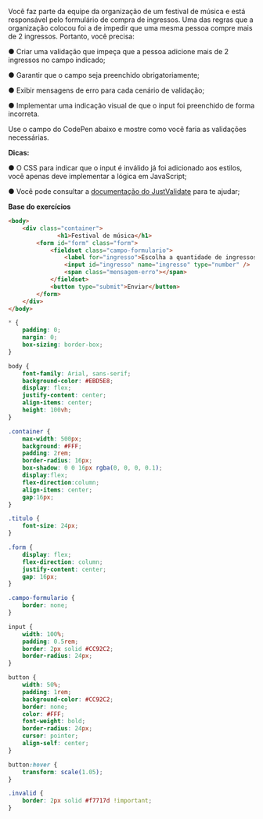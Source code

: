 Você faz parte da equipe da organização de um festival de música e está responsável pelo formulário de compra de ingressos. Uma das regras que a organização colocou foi a de impedir que uma mesma pessoa compre mais de 2 ingressos. Portanto, você precisa:

● Criar uma validação que impeça que a pessoa adicione mais de 2 ingressos no campo indicado;

● Garantir que o campo seja preenchido obrigatoriamente;

● Exibir mensagens de erro para cada cenário de validação;

● Implementar uma indicação visual de que o input foi preenchido de forma incorreta.

Use o campo do CodePen abaixo e mostre como você faria as validações necessárias.

**Dicas:**

● O CSS para indicar que o input é inválido já foi adicionado aos estilos, você apenas deve implementar a lógica em JavaScript;

● Você pode consultar a [documentação do JustValidate](https://just-validate.dev/docs/intro) para te ajudar;

**Base do exercícios**

```html
<body>
    <div class="container">
			  <h1>Festival de música</h1>
        <form id="form" class="form">
            <fieldset class="campo-formulario">
                <label for="ingresso">Escolha a quantidade de ingressos:</label>
                <input id="ingresso" name="ingresso" type="number" />
                <span class="mensagem-erro"></span>
            </fieldset>
            <button type="submit">Enviar</button>
        </form>
    </div>
</body>
```

```css
* {
    padding: 0;
    margin: 0;
    box-sizing: border-box;
}

body {
    font-family: Arial, sans-serif;
    background-color: #EBD5E8;
    display: flex;
    justify-content: center;
    align-items: center;
    height: 100vh;
}

.container {
    max-width: 500px;
    background: #FFF;
    padding: 2rem;
    border-radius: 16px;
    box-shadow: 0 0 16px rgba(0, 0, 0, 0.1);
    display:flex;
    flex-direction:column;
    align-items: center;
    gap:16px;
}

.titulo {
    font-size: 24px;
}

.form {
    display: flex;
    flex-direction: column;
    justify-content: center;
    gap: 16px;
}

.campo-formulario {
    border: none;
}

input {
    width: 100%;
    padding: 0.5rem;
    border: 2px solid #CC92C2;
    border-radius: 24px;
}

button {
    width: 50%;
    padding: 1rem;
    background-color: #CC92C2;
    border: none;
    color: #FFF;
    font-weight: bold;
    border-radius: 24px;
    cursor: pointer;
    align-self: center;
}

button:hover {
    transform: scale(1.05);
}

.invalid {
    border: 2px solid #f7717d !important;
}
```



